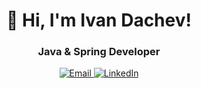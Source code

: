 <h1 align="center">👋 Hi, I'm Ivan Dachev!</h1>
<h3 align="center">Java & Spring Developer</h3>

<p align="center">
  <a href="mailto:dacheww13@gmail.com">
    <img alt="Email" src="https://img.shields.io/badge/Email-dacheww13@gmail.com-blue?style=flat-square&logo=gmail">
  </a>
  <a href="https://www.linkedin.com/in/ivan-dachev">
    <img alt="LinkedIn" src="https://img.shields.io/badge/LinkedIn-Ivan_Dachev-blue?style=flat-square&logo=linkedin">
  </a>
</p>
